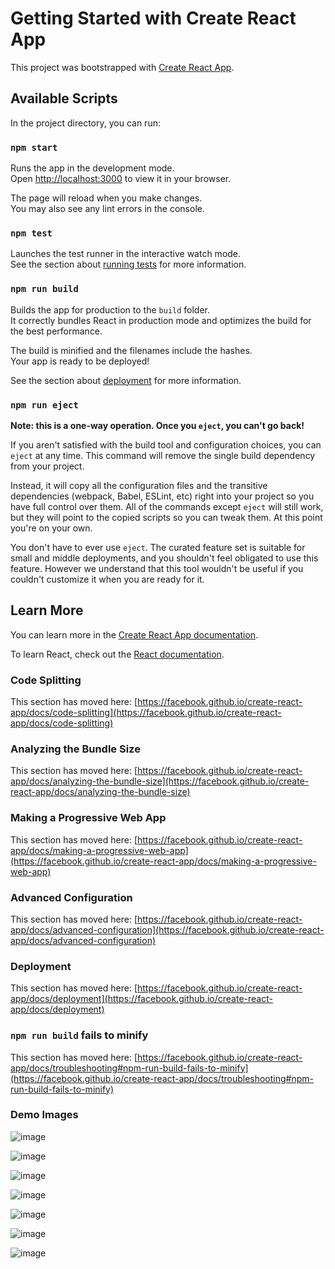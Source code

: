 # Getting Started with Create React App

This project was bootstrapped with [Create React App](https://github.com/facebook/create-react-app).

## Available Scripts

In the project directory, you can run:

### `npm start`

Runs the app in the development mode.\
Open [http://localhost:3000](http://localhost:3000) to view it in your browser.

The page will reload when you make changes.\
You may also see any lint errors in the console.

### `npm test`

Launches the test runner in the interactive watch mode.\
See the section about [running tests](https://facebook.github.io/create-react-app/docs/running-tests) for more information.

### `npm run build`

Builds the app for production to the `build` folder.\
It correctly bundles React in production mode and optimizes the build for the best performance.

The build is minified and the filenames include the hashes.\
Your app is ready to be deployed!

See the section about [deployment](https://facebook.github.io/create-react-app/docs/deployment) for more information.

### `npm run eject`

**Note: this is a one-way operation. Once you `eject`, you can't go back!**

If you aren't satisfied with the build tool and configuration choices, you can `eject` at any time. This command will remove the single build dependency from your project.

Instead, it will copy all the configuration files and the transitive dependencies (webpack, Babel, ESLint, etc) right into your project so you have full control over them. All of the commands except `eject` will still work, but they will point to the copied scripts so you can tweak them. At this point you're on your own.

You don't have to ever use `eject`. The curated feature set is suitable for small and middle deployments, and you shouldn't feel obligated to use this feature. However we understand that this tool wouldn't be useful if you couldn't customize it when you are ready for it.

## Learn More

You can learn more in the [Create React App documentation](https://facebook.github.io/create-react-app/docs/getting-started).

To learn React, check out the [React documentation](https://reactjs.org/).

### Code Splitting

This section has moved here: [https://facebook.github.io/create-react-app/docs/code-splitting](https://facebook.github.io/create-react-app/docs/code-splitting)

### Analyzing the Bundle Size

This section has moved here: [https://facebook.github.io/create-react-app/docs/analyzing-the-bundle-size](https://facebook.github.io/create-react-app/docs/analyzing-the-bundle-size)

### Making a Progressive Web App

This section has moved here: [https://facebook.github.io/create-react-app/docs/making-a-progressive-web-app](https://facebook.github.io/create-react-app/docs/making-a-progressive-web-app)

### Advanced Configuration

This section has moved here: [https://facebook.github.io/create-react-app/docs/advanced-configuration](https://facebook.github.io/create-react-app/docs/advanced-configuration)

### Deployment

This section has moved here: [https://facebook.github.io/create-react-app/docs/deployment](https://facebook.github.io/create-react-app/docs/deployment)

### `npm run build` fails to minify

This section has moved here: [https://facebook.github.io/create-react-app/docs/troubleshooting#npm-run-build-fails-to-minify](https://facebook.github.io/create-react-app/docs/troubleshooting#npm-run-build-fails-to-minify)


###  Demo Images

![image](https://github.com/Fida143/sales-Ordrer-management/assets/101417366/f01d81ac-5aad-424b-a1db-0c194c7a94c2)

![image](https://github.com/Fida143/sales-Ordrer-management/assets/101417366/f252e99d-7af4-4322-bf6b-1756aaa7a1a0)


![image](https://github.com/Fida143/sales-Ordrer-management/assets/101417366/ded48df5-6c0d-4ac7-946c-03ce176139df)


![image](https://github.com/Fida143/sales-Ordrer-management/assets/101417366/45935e9c-9194-4195-a7bf-2c92ed7fd03b)

![image](https://github.com/Fida143/sales-Ordrer-management/assets/101417366/42f5c954-7f4d-425a-95ce-c6da31e59304)

![image](https://github.com/Fida143/sales-Ordrer-management/assets/101417366/ee2d3595-4273-4db1-8362-561ca0dc3d76)

![image](https://github.com/Fida143/sales-Ordrer-management/assets/101417366/4b125c70-312f-45f3-96f7-0699cb9714c9)
